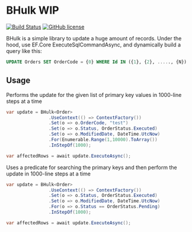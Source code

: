 # BHulk WIP
[![Build Status](https://fmichelucci.visualstudio.com/BHulk/_apis/build/status/ppx80.BHulk?branchName=master)](https://fmichelucci.visualstudio.com/BHulk/_build/latest?definitionId=1&branchName=master)
[![GitHub license](https://img.shields.io/badge/license-MIT-blue.svg)](https://github.com/ppx80/bhulk/blob/master/LICENSE)

BHulk is a simple library to update a huge amount of records. Under the hood, use EF.Core ExecuteSqlCommandAsync, and dynamically build a query like this: 
```sql
UPDATE Orders SET OrderCode = {0} WHERE Id IN ({1}, {2}, ....., {N})
```
## Usage

Performs the update for the given list of primary key values in 1000-line steps at a time
```csharp
var update = BHulk<Order>
                .UseContext(() => ContextFactory())
                .Set(o => o.OrderCode, "test")
                .Set(o => o.Status, OrderStatus.Executed)
                .Set(o => o.ModifiedDate, DateTime.UtcNow)
                .For(Enumerable.Range(1,10000).ToArray())
                .InStepOf(1000);

var affectedRows = await update.ExecuteAsync();      
```
Uses a predicate for searching the primary keys and then perform the update in 1000-line steps at a time
```csharp
var update = BHulk<Order>
                .UseContext(() => ContextFactory())
                .Set(o => o.Status, OrderStatus.Executed)
                .Set(o => o.ModifiedDate, DateTime.UtcNow)
                .For(o => o.Status == OrderStatus.Pending)
                .InStepOf(1000);

var affectedRows = await update.ExecuteAsync();      
```
